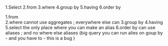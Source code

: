 
1.Select
2.from 
3.where
4.group by
5.having
6.order by







1.from     
2.where           cannot use aggregates ; everywhere else can 
3.group by 
4.having    
5.select           the only place where you can make an alias 
6.order by           can use aliases   ; and no where else aliases   (big query you can run alies on goup by  - and you have to - this is a bug  )


